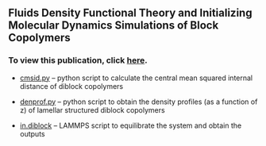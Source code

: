 ## Fluids Density Functional Theory and Initializing Molecular Dynamics Simulations of Block Copolymers
### To view this publication, click [here](https://aip.scitation.org/doi/full/10.1063/1.4943982). 

- [cmsid.py](https://github.com/hall-polymers/published-work/blob/master/2016-brown2016fluids/cmsid.py) – python script to calculate the central mean squared internal distance of diblock copolymers

- [denprof.py](https://github.com/hall-polymers/published-work/blob/master/2016-brown2016fluids/denprof.py) – python script to obtain the density profiles (as a function of z) of lamellar structured diblock copolymers

- [in.diblock](https://github.com/hall-polymers/published-work/blob/master/2016-brown2016fluids/in.diblock) – LAMMPS script to equilibrate the system and obtain the outputs